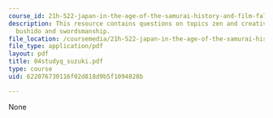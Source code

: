 ```yaml
---
course_id: 21h-522-japan-in-the-age-of-the-samurai-history-and-film-fall-2006
description: This resource contains questions on topics zen and creativity, zen religion,
  bushido and swordsmanship.
file_location: /coursemedia/21h-522-japan-in-the-age-of-the-samurai-history-and-film-fall-2006/622076730116f02d818d9b5f1094828b_04studyq_suzuki.pdf
file_type: application/pdf
layout: pdf
title: 04studyq_suzuki.pdf
type: course
uid: 622076730116f02d818d9b5f1094828b

---
```

None